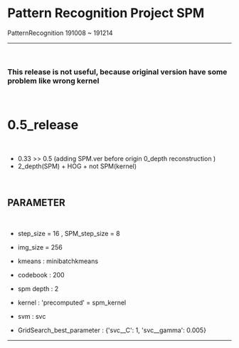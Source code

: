 # Pattern Recognition Project SPM  
PatternRecognition 191008 ~ 191214  

---

<br/>

### **This release is not useful, because original version have some problem like wrong kernel**

<br/>

# 0.5_release

<br/>

- 0.33 >> 0.5 (adding SPM.ver before origin 0_depth reconstruction )
- 2_depth(SPM) + HOG + not SPM(kernel)

<br/>

## PARAMETER

<br/>

- step_size = 16 , SPM_step_size = 8 
- img_size = 256  
  
- kmeans : minibatchkmeans  
- codebook : 200  
  
- spm depth : 2  
  
- kernel : 'precomputed' = spm_kernel  
- svm : svc

- GridSearch_best_parameter : {'svc__C': 1, 'svc__gamma': 0.005}
---
